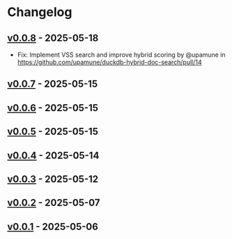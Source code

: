 # Changelog

## [v0.0.8](https://github.com/upamune/duckdb-hybrid-doc-search/compare/v0.0.7...v0.0.8) - 2025-05-18
- Fix: Implement VSS search and improve hybrid scoring by @upamune in https://github.com/upamune/duckdb-hybrid-doc-search/pull/14

## [v0.0.7](https://github.com/upamune/duckdb-hybrid-doc-search/compare/v0.0.6...v0.0.7) - 2025-05-15

## [v0.0.6](https://github.com/upamune/duckdb-hybrid-doc-search/compare/v0.0.5...v0.0.6) - 2025-05-15

## [v0.0.5](https://github.com/upamune/duckdb-hybrid-doc-search/compare/v0.0.4...v0.0.5) - 2025-05-15

## [v0.0.4](https://github.com/upamune/duckdb-hybrid-doc-search/compare/v0.0.3...v0.0.4) - 2025-05-14

## [v0.0.3](https://github.com/upamune/duckdb-hybrid-doc-search/compare/v0.0.2...v0.0.3) - 2025-05-12

## [v0.0.2](https://github.com/upamune/duckdb-hybrid-doc-search/compare/v0.0.1...v0.0.2) - 2025-05-07

## [v0.0.1](https://github.com/upamune/duckdb-hybrid-doc-search/commits/v0.0.1) - 2025-05-06
